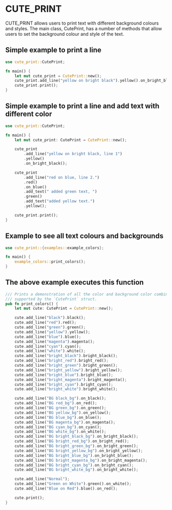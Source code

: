 # CUTE_PRINT

CUTE_PRINT allows users to print text with different background colours and styles. The main class, CutePrint, has a number of methods that allow users to set the background colour and style of the text.

## Simple example to print a line

```rust
use cute_print::CutePrint;

fn main() {
    let mut cute_print = CutePrint::new();
    cute_print.add_line("yellow on bright black").yellow().on_bright_black();
    cute_print.print();
}
```

## Simple example to print a line and add text with different color

```rust
use cute_print::CutePrint;

fn main() {
    let mut cute_print: CutePrint = CutePrint::new();

    cute_print
        .add_line("yellow on bright black, line 1")
        .yellow()
        .on_bright_black();

    cute_print
        .add_line("red on blue, line 2.")
        .red()
        .on_blue()
        .add_text(" added green text, ")
        .green()
        .add_text("added yellow text.")
        .yellow();

    cute_print.print();
}
```


## Example to see all text colours and backgrounds 

```rust
use cute_print::{examples::example_colors};

fn main() {
    example_colors::print_colors();
}
```

## The above example executes this function
```rust
/// Prints a demonstration of all the color and background color combinations
/// supported by the `CutePrint` struct.
pub fn print_colors() {
    let mut cute: CutePrint = CutePrint::new();

    cute.add_line("black").black();
    cute.add_line("red").red();
    cute.add_line("green").green();
    cute.add_line("yellow").yellow();
    cute.add_line("blue").blue();
    cute.add_line("magenta").magenta();
    cute.add_line("cyan").cyan();
    cute.add_line("white").white();
    cute.add_line("bright_black").bright_black();
    cute.add_line("bright_red").bright_red();
    cute.add_line("bright_green").bright_green();
    cute.add_line("bright_yellow").bright_yellow();
    cute.add_line("bright_blue").bright_blue();
    cute.add_line("bright_magenta").bright_magenta();
    cute.add_line("bright_cyan").bright_cyan();
    cute.add_line("bright_white").bright_white();

    cute.add_line("BG black_bg").on_black();
    cute.add_line("BG red_bg").on_red();
    cute.add_line("BG green_bg").on_green();
    cute.add_line("BG yellow_bg").on_yellow();
    cute.add_line("BG blue_bg").on_blue();
    cute.add_line("BG magenta_bg").on_magenta();
    cute.add_line("BG cyan_bg").on_cyan();
    cute.add_line("BG white_bg").on_white();
    cute.add_line("BG bright_black_bg").on_bright_black();
    cute.add_line("BG bright_red_bg").on_bright_red();
    cute.add_line("BG bright_green_bg").on_bright_green();
    cute.add_line("BG bright_yellow_bg").on_bright_yellow();
    cute.add_line("BG bright_blue_bg").on_bright_blue();
    cute.add_line("BG bright_magenta_bg").on_bright_magenta();
    cute.add_line("BG bright_cyan_bg").on_bright_cyan();
    cute.add_line("BG bright_white_bg").on_bright_white();

    cute.add_line("Normal");
    cute.add_line("Green on White").green().on_white();
    cute.add_line("Blue on Red").blue().on_red();

    cute.print();
}
```
